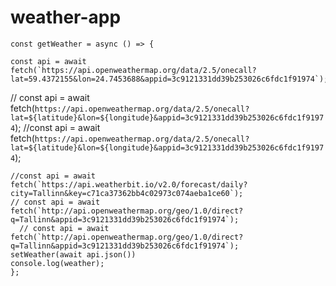 # weather-app

            

    const getWeather = async () => {
      
    const api = await fetch(`https://api.openweathermap.org/data/2.5/onecall?lat=59.4372155&lon=24.7453688&appid=3c9121331dd39b253026c6fdc1f91974`);
   // const api = await fetch(`https://api.openweathermap.org/data/2.5/onecall?lat=${latitude}&lon=${longitude}&appid=3c9121331dd39b253026c6fdc1f91974`);
    //const api = await fetch(`https://api.openweathermap.org/data/2.5/onecall?lat=${latitude}&lon=${longitude}&appid=3c9121331dd39b253026c6fdc1f91974`);
   
    //const api = await fetch(`https://api.weatherbit.io/v2.0/forecast/daily?city=Tallinn&key=c71ca37362bb4c02973c074aeba1ce60`);
    // const api = await fetch(`http://api.openweathermap.org/geo/1.0/direct?q=Tallinn&appid=3c9121331dd39b253026c6fdc1f91974`);
      // const api = await fetch(`http://api.openweathermap.org/geo/1.0/direct?q=Tallinn&appid=3c9121331dd39b253026c6fdc1f91974`);
    setWeather(await api.json())
    console.log(weather);
    };